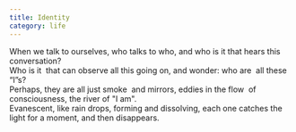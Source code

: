 ```yaml
---
title: Identity
category: life
---
```


When we talk to ourselves, who talks to who, and who is it that hears this conversation?  
Who is it  that can observe all this going on, and wonder: who are  all these “I”s?  
Perhaps, they are all just smoke  and mirrors, eddies in the flow  of consciousness, the river of "I am".  
Evanescent, like rain drops, forming and dissolving, each one catches the light for a moment, and then disappears.  
  
  
  
